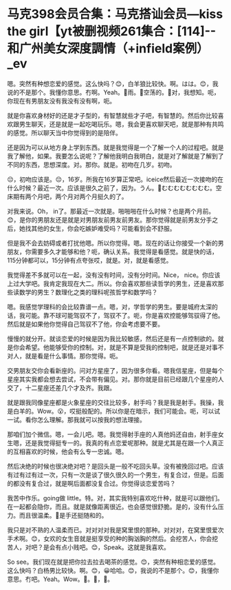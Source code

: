 # 马克398会员合集：马克搭讪会员—kiss the girl【yt被删视频261集合：[114]--和广州美女深度調情（+infield案例）_ev

嗯。突然有种想恋爱的感觉。这么快吗？😊，白羊狼比较快。啊。はは。😊，我说的不是那个。我懂你意思。冇啊。Yeah。🎼雨。🎼空荡的。🎼对，我想知。呃，你现在有男朋友没有我没有没有啊，呃。

就是你喜欢身材好的还是才子型的，有智慧就些才子吧，有智慧的。然后你比较喜欢跟男生聊天，还是就是一起吃喝玩乐。嗯，我会更喜欢聊天吧，就是那种有共鸣的感觉。所以聊天当中你觉得到的是陪伴。

还是因为可以从地方身上学到东西。就是我觉得是一个了解一个人的过程吧。就是我了解他，如果。我要怎么说呢？了解他我明白我明白，就是对了解就是了解到了不同的东西，思想深度。对。那你。就是。初吻在几岁。初吻。

😔，初吻应该是。😔，16岁。所我在16岁算正常吧。iceice然后最近一次接吻的在什么时候？最近一次。应该是很久之前了，因为。うん。🎼むむむむむむむむ。空床期有两个月吧，两个月对两个月挺久的了。

对我来说。Oh， in了。那最近一次就是。啪啪啪在什么时候？也是两个月前。😊，是你的男朋友还是就是对男朋友前男友前男友。那你觉得就是前男友分手之后，她找其他的女生，你会吃嫉妒难受吗？可能看到会不舒服。

但是我不会去妨碍或者打扰他嗯。所以你觉得。嗯。现在的话让你接受一个新的男朋友，你需要多久才能够和他？呃，确认关系。我觉得是看感觉。就是快的话，115分钟都可以，15分钟有点夸张哎，就是。对，就是看感觉。

我觉得差不多就可以在一起，没有没有时间，没有分时间。Nice， nice。你应该上过大学吧。我肯定我现在大二。所以。你会喜欢那些读哲学的男生，还是喜欢那些读数学的男生？数理化之类的理科呢孩哲学和数学吗？

嗯。我感觉学理科的会比较靠谱一点。嗯，对，学哲学的男生。要是城府太深的话，我可能。靠不球可能驾驭不了，驾驭不了。呃，你是喜欢控能够驾驭得了他。然后就是如果他你觉得自己驾驭不了他，你会考虑要不要。

慢慢的就分开。就谈恋爱的时候是因为我比较敏感，然后还是有一点控制欲的。就是你会希望。他能够受你的控制。对，就是不算是受我的控制吧，就是还是对事不对人，就是看是什么事情。那你觉得。呃。

交男朋友交你会看新座的。问对方星座了，因为很多你看。嗯我信星座，但是每个星座其实我都会想去尝试，不会带有偏见。对。那你就是目前已经跟几个星座的人交了，十二星座还差几个才及齐。我跟。

就是跟我同像星座都是火象星座的交往比较多，射手吗？我是我是射手。我操，我是白羊的。Wow。😮，哎挺般配的。所以你是在暗示，我们可能会。呃，可以试一试。看你怎么理解。那我就可以按我的想法理接。

那咱们加个微信。嗯，一会儿吧。嗯。我觉得射手座的人真他妈还自由，射手座女生嗯，还是我觉得挺专一的。我真的有点恋爱呢那种。就是尤其是在跟一个人真正的互相喜欢的时候，他会有么专一忠诚。嗯。

然后决绝的时候也很决绝对吧？是回头是一般不吃回头草。没有被挽回过吧。应该有过有过有过一次，只有一次是谈了很久很久的一个男生，有复合过，但是。后面的都没有复合过，就是啊后面都没复合过。你觉得谈恋爱苦吗？

我苦中作乐。going做 little。特。对，其实我特别喜欢吃什种，就是可以跟他们。在一起都会隐你，而且。就是就像距离很近。也会感觉很舒脆。是的，没有什么压力。而且很温柔。🎼是手还挺随和的。

我只是对不熟的人温柔而已。对对对对我是窝里恨的那种。对对对，在窝里恨爱次手术啊。😊，女欢的女生音就是挺享受的种的胸汹胸的然后。会挖苦人，你会挖苦人，对吧？是会有点小贱吧。😊，Speak。这就是我喜欢。

So see。我们现在就是把你拉去拉去喝茶的感觉。😊，突然有种相恋爱的感觉。这么快吗？白杨男比较快。啊。😊，😀哈哈。😊，我说的不是那个。😊，我懂你意思。冇吧。Yeah。Wow。🎼。🎼，🎼。

